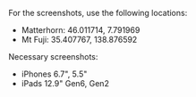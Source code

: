 For the screenshots, use the following locations:

- Matterhorn: 46.011714, 7.791969
- Mt Fuji: 35.407767, 138.876592

Necessary screenshots:
- iPhones 6.7", 5.5"
- iPads 12.9" Gen6, Gen2